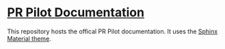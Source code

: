 # [PR Pilot Documentation](https://docs.pr-pilot.ai)

This repository hosts the offical PR Pilot documentation. It uses the [Sphinx Material theme](https://bashtage.github.io/sphinx-material/).
